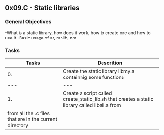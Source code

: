 ## 0x09.C - Static libraries

### General Objectives
-What is a static library, how does it work, how to create one and how to use it
-Basic usage of ar, ranlib, nm

### Tasks

| Tasks | Descrition |
| --- | --- |
| 0. | Create the static library libmy.a containnig some functions |
| --- | --- |
| 1. | Create a script called create_static_lib.sh that creates a static library called liball.a from
from all the .c files that are in the current directory |
